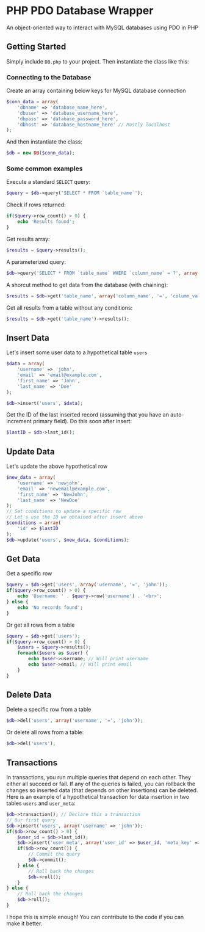 # PHP PDO Database Wrapper
An object-oriented way to interact with MySQL databases using PDO in PHP

## Getting Started
Simply include `DB.php` to your project. Then instantiate the class like this:

### Connecting to the Database
Create an array containing below keys for MySQL database connection
```php
$conn_data = array(
	'dbname' => 'database_name_here',
	'dbuser' => 'database_username_here',
	'dbpass' => 'database_password_here',
	'dbhost' => 'database_hostname_here' // Mostly localhost
);
```
And then instantiate the class:
```php
$db = new DB($conn_data);
```
### Some common examples
Execute a standard `SELECT` query:
```php
$query = $db->query('SELECT * FROM `table_name`');
```
Check if rows returned:
```php
if($query->row_count() > 0) {
	echo 'Results found';
}
```
Get results array:
```php
$results = $query->results();
```
A parameterized query:
```php
$db->query('SELECT * FROM `table_name` WHERE `column_name` = ?', array('column_name_value'));
```
A shorcut method to get data from the database (with chaining):
```php
$results = $db->get('table_name', array('column_name', '=', 'column_value'))->results();
```
Get all results from a table without any conditions:
```php
$results = $db->get('table_name')->results();
```
## Insert Data
Let's insert some user data to a hypothetical table `users`
```php
$data = array(
	'username' => 'john',
	'email' => 'email@example.com',
	'first_name' => 'John',
	'last_name' => 'Doe'
);

$db->insert('users', $data);
```
Get the ID of the last inserted record (assuming that you have an auto-increment primary field). Do this soon after insert:
```php
$lastID = $db->last_id();
```
## Update Data
Let's update the above hypothetical row
```php
$new_data = array(
	'username' => 'newjohn',
	'email' => 'newemail@example.com',
	'first_name' => 'NewJohn',
	'last_name' => 'NewDoe'
);
// Set conditions to update a specific row
// Let's use the ID we obtained after insert above
$conditions = array(
	'id' => $lastID
);
$db->update('users', $new_data, $conditions);
```
## Get Data
Get a specific row
```php
$query = $db->get('users', array('username', '=', 'john'));
if($query->row_count() > 0) {
	echo 'Username: ' . $query->row('username') . '<br>';
} else {
	echo 'No records found';
}
```
Or get all rows from a table
```php
$query = $db->get('users');
if($query->row_count() > 0) {
	$users = $query->results();
	foreach($users as $user) {
		echo $user->username; // Will print username
		echo $user->email; // Will print email
	} 
}
```
## Delete Data
Delete a specific row from a table
```php
$db->del('users', array('username', '=', 'john'));
```
Or delete all rows from a table:
```php
$db->del('users');
```
## Transactions
In transactions, you run multiple queries that depend on each other. They either all succeed or fail. If any of the queries is failed, you can rollback the changes so inserted data (that depends on other insertions) can be deleted. Here is an example of a hypothetical transaction for data insertion in two tables `users` and `user_meta`:
```php
$db->transaction(); // Declare this a transaction
// Our first query
$db->insert('users', array('username' => 'john'));
if($db->row_count() > 0) {
	$user_id = $db->last_id();
	$db->insert('user_meta', array('user_id' => $user_id, 'meta_key' => 'user_phone', 'meta_value' => '1234567890'));
	if($db->row_count()) {
		// Commit the query
		$db->commit();
	} else {
		// Roll back the changes
		$db->roll();
	}
} else {
	// Roll back the changes
	$db->roll();
}
```

I hope this is simple enough! You can contribute to the code if you can make it better.
